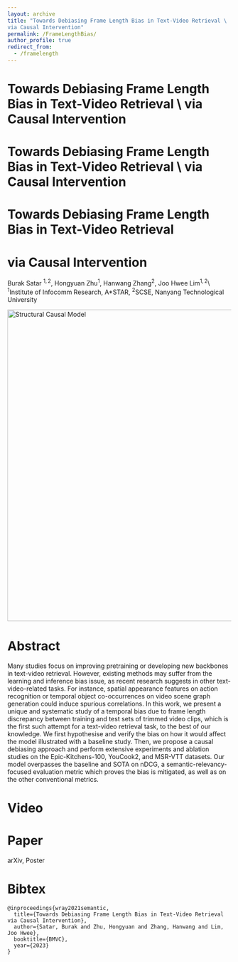 ```yaml
---
layout: archive
title: "Towards Debiasing Frame Length Bias in Text-Video Retrieval \
via Causal Intervention"
permalink: /FrameLengthBias/
author_profile: true
redirect_from:
  - /framelength
---
```

<!--- <img src="https://buraksatar.github.io/images/epic_bias.png" alt="epic_bias" width="300"/> !--->

# Towards Debiasing Frame Length Bias in Text-Video Retrieval \\ via Causal Intervention

# Towards Debiasing Frame Length Bias in Text-Video Retrieval \ via Causal Intervention

# Towards Debiasing Frame Length Bias in Text-Video Retrieval
# via Causal Intervention

Burak Satar $^{1,2}$, Hongyuan Zhu$^{1}$, Hanwang Zhang$^{2}$, Joo Hwee Lim$^{1,2}$\\
$^{1}$Institute of Infocomm Research, A*STAR, $^{2}$SCSE, Nanyang Technological University 

<img src="https://buraksatar.github.io/images/scm_camready.png" alt="Structural Causal Model" width="700"/>


Abstract
======

Many studies focus on improving pretraining or developing new backbones in text-video retrieval. However, existing methods may suffer from the learning and inference bias issue, as recent research suggests in other text-video-related tasks. For instance, spatial appearance features on action recognition or temporal object co-occurrences on video scene graph generation could induce spurious correlations. In this work, we present a unique and systematic study of a temporal bias due to frame length discrepancy between training and test sets of trimmed video clips, which is the first such attempt for a text-video retrieval task, to the best of our knowledge. We first hypothesise and verify the bias on how it would affect the model illustrated with a baseline study. Then, we propose a causal debiasing approach and perform extensive experiments and ablation studies on the Epic-Kitchens-100, YouCook2, and MSR-VTT datasets. Our model overpasses the baseline and SOTA on nDCG, a semantic-relevancy-focused evaluation metric which proves the bias is mitigated, as well as on the other conventional metrics.

Video
======



Paper
======

arXiv, Poster



Bibtex
======

```
@inproceedings{wray2021semantic,
  title={Towards Debiasing Frame Length Bias in Text-Video Retrieval via Causal Intervention},
  author={Satar, Burak and Zhu, Hongyuan and Zhang, Hanwang and Lim, Joo Hwee},
  booktitle={BMVC},
  year={2023}
}
```

